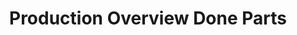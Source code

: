 ---
layout: article
title: Production Overview Done Parts
description: 
  - This template shows an overview of how many parts have already been produced and compares them to the quantity applied. In addition, the OEE value is displayed, a few metadata about the order and possibly the downtime.
lang: cn
weight: 500
isDraft: true
ref: Production_Done_Overview
category:
image: Production_Done_Overview_DE.png
download: Production_Done_Overview_DE.pbmx
overview_description:
overview_benefits:
overview_data_sources:
---